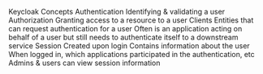 Keycloak Concepts
Authentication
Identifying & validating a user
Authorization
Granting access to a resource to a user
Clients
Entities that can request authentication for a user
Often is an application acting on behalf of a user but still needs to authenticate itself to a downstream service
Session
Created upon login
Contains information about the user
When logged in, which applications participated in the authentication, etc
Admins & users can view session information